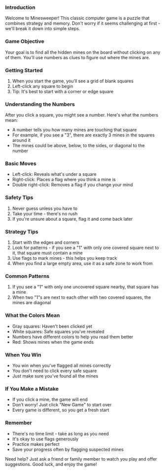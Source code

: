 ### Introduction

Welcome to Minesweeper! This classic computer game is a puzzle that combines strategy and memory. Don't worry if it seems challenging at first - we'll break it down into simple steps.

### Game Objective

Your goal is to find all the hidden mines on the board without clicking on any of them. You'll use numbers as clues to figure out where the mines are.

### Getting Started

1. When you start the game, you'll see a grid of blank squares
2. Left-click any square to begin
3. Tip: It's best to start with a corner or edge square

### Understanding the Numbers

After you click a square, you might see a number. Here's what the numbers mean:

- A number tells you how many mines are touching that square
- For example, if you see a "3", there are exactly 3 mines in the squares around it
- The mines could be above, below, to the sides, or diagonal to the number

### Basic Moves

- Left-click: Reveals what's under a square
- Right-click: Places a flag where you think a mine is
- Double right-click: Removes a flag if you change your mind

### Safety Tips

1. Never guess unless you have to
2. Take your time - there's no rush
3. If you're unsure about a square, flag it and come back later

### Strategy Tips

1. Start with the edges and corners
2. Look for patterns - if you see a "1" with only one covered square next to it, that square must contain a mine
3. Use flags to mark mines - this helps you keep track
4. When you find a large empty area, use it as a safe zone to work from

### Common Patterns

1. If you see a "1" with only one uncovered square nearby, that square has a mine
2. When two "1"s are next to each other with two covered squares, the mines are diagonal

### What the Colors Mean

- Gray squares: Haven't been clicked yet
- White squares: Safe squares you've revealed
- Numbers have different colors to help you read them better
- Red: Shows mines when the game ends

### When You Win

- You win when you've flagged all mines correctly
- You don't need to click every safe square
- Just make sure you've found all the mines

### If You Make a Mistake

- If you click a mine, the game will end
- Don't worry! Just click "New Game" to start over
- Every game is different, so you get a fresh start

### Remember

- There's no time limit - take as long as you need
- It's okay to use flags generously
- Practice makes perfect
- Save your progress often by flagging suspected mines

Need help? Just ask a friend or family member to watch you play and offer suggestions. Good luck, and enjoy the game!
